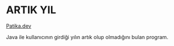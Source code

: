 # ARTIK YIL

[Patika.dev](https://www.patika.dev/tr)

Java ile kullanıcının girdiği yılın artık olup olmadığını bulan program.
